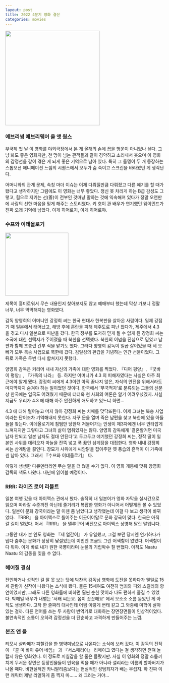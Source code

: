 ```yaml
---
layout: post
title: 2022 4분기 영화 결산
categories: movies
---
```


<img src="{{ site.baseurl }}/thumbnails/230125_movies/에에올.jpeg" width="300" />

### 에브리씽 에브리웨어 올 앳 원스

부국제 첫 날 이 영화를 야외극장에서 본 게 올해의 손에 꼽을 행운이 아니었나 싶다. 그냥 봐도 좋은 영화지만, 천 명이 넘는 관객들과 같이 경악하고 소리내서 웃으며 이 영화의 감정선을 같이 겪은 게 되게 좋은 기억으로 남아 있다. 특히 그 돌멩이 두 개 등장하는 스톱모션 애니메이션 느낌의 시퀀스에서 모두가 숨 죽이고 스크린을 바라봤던 게 생각난다. 

어머니와의 관계 문제, 속칭 마더 이슈는 이제 다뤄질만큼 다뤄졌고 다른 얘기를 할 때가 됐다고 생각하지만 그럼에도 이 영화는 너무 좋았다. 정신 못 차리게 하는 B급 감성도 그렇고, 힘으로 지키는 선(善)이 전부인 것마냥 말하는 것에 익숙해져 있다가 정말 오랜만에 사람의 선한 마음을 믿게 해주는 스토리였다. 키 호이 콴 배우가 연기했던 웨이먼드가 진짜 오래 기억에 남았다. 이게 히어로지, 이게 히어로야.

### 수프와 이데올로기
<img src="{{ site.baseurl }}/thumbnails/230125_movies/수프와이데올로기.jpeg" width="200" />

제목이 흥미로워서 무슨 내용인지 찾아보지도 않고 예매부터 했는데 막상 가보니 정말 너무, 너무 먹먹해지는 영화였다.

감독 양영희의 어머니인 강정희 씨는 한국 현대사 한복판을 살아온 사람이다. 일제 강점기 때 일본에서 태어났고, 해방 후에 혼란을 피해 제주도로 피난 왔다가, 제주에서 4.3 을 겪고 다시 일본으로 피난을 갔다. 한국 정부를 도저히 믿게 될 수 없게 된 강정희 씨는 조국에 대한 선택지가 주어졌을 때 북한을 선택했다. 북한의 이념을 진심으로 믿었고 남편과 함께 조총련 간부 직을 맡기도 했다. 그러다 양영희 감독이 일곱 살이었을 때 세 오빠가 모두 북송 사업으로 북한에 갔다. 김일성의 환갑을 기념하는 인간 선물이었다. 그 뒤로 가족은 두번 다시 합쳐지지 못했다. 

양영희 감독은 커리어 내내 자신의 가족에 대한 영화를 찍었다. 『디어 평양』, 『굿바이 평양』, 『가족의 나라』 등. 하지만 어머니가 4.3 의 피해자였다는 사실은 아주 최근에야 알게 됐다. 강정희 씨에게 4.3이란 아직 끝나지 않은, 자식의 안전을 위해서라도 마지막까지 숨겨야 하는 일이었던 것이다. 한국에서 '무국적자'로 분류되는 그들의 신분상 한국에는 입국도 어려웠기 때문에 더더욱 현 사회의 여론은 알기 어려우셨겠지. 사실 지금도 우리가 4.3 에 대해 아주 안전하게 애도하고 있느냐 하면... 

4.3 에 대해 털어놓고 머지 않아 강정희 씨는 치매를 맞닥뜨린다. 이제 그녀는 북송 사업이라는 단어조차 기억해내지 못한다. 자꾸 문을 열며 죽은 남편을 찾고 북한에 있을 아들들을 찾는다. 이데올로기에 침범만 당한채 저물어가는 인생이 제3자에겐 너무 안타깝게 느껴지지만 그렇다고 그녀의 삶이 멈춰있지는 않다. 양영희 감독에게 '결혼할거면 미국 남자 안되고 일본 남자도 절대 안된다'고 두고두고 얘기했던 강정희 씨는, 정작 딸이 일본인 사위를 데려오자 마늘을 잔뜩 넣고 푹 끓인 삼계탕을 대접한다. 영화 내내 강정희 씨는 삼계탕을 끓인다. 장모가 사위에게 씨암탉을 잡아주던 옛 풍습의 흔적이 이 가족에겐 남아 있다. 그래서 『수프와 이데올로기』 다. 

이렇게 생생한 다큐멘터리엔 무슨 말을 더 얹을 수가 없다. 이 영화 개봉에 맞춰 양영희 감독의 책도 나왔다. 내년에 읽어볼 예정이다.
 
### RRR: 라이즈 로어 리볼트

일본 여행 갔을 때 아이맥스 관에서 봤다. 솔직히 내 일본어가 영화 자막을 실시간으로 읽으며 따라갈 수준까진 아닌데 줄거리가 복잡한 영화가 아니어서 어떻게든 볼 수 있었다. 일본이 문화 강국이라는 말 이젠 좀 낡았다고 생각했는데 이걸 다 보고 생각이 바뀌었다. 『RRR』 을 아이맥스로 틀어주는 이곳이야말로 문화 강국이 맞다. 한국은 아직 갈 길이 멀었다. 어서 『RRR』 을 텔루구어 버전으로 아이맥스 상영해 달란 말입니다.

그동안 내가 본 인도 영화는 『세 얼간이』 가 유일했고, 그걸 보던 당시엔 연기하다가 냅다 춤추는 문화가 상당히 낯설었는데 이번엔 조금도 그런 어색함이 없었다. 어색함이 다 뭐야. 이게 바로 내가 원한 국뽕이라며 눈물의 기립박수 칠 뻔했다. 아직도 Naatu Naatu 의 감동을 잊을 수 없다. 

### 헤어질 결심

잔인하거나 성적인 걸 잘 못 보는 탓에 박찬욱 감독님 영화에 도전을 못하다가 웬일로 15세 관람가 신작이 나왔다는 소식에 봤다. 물론 15세여도 여전히 범죄와 피와 스릴러의 향연이었지만, 그래도 다른 영화들에 비하면 훨씬 순한 맛이라 나도 편하게 즐길 수 있었다. 박해일 배우가 내뱉는 '서래 씨는요. 몸이 꼿꼿해요' 에서 오소소 소름 돋았던 게 아직도 생생하다. 고작 한 줄짜리 대사인데 어쩜 이렇게 변태 같고 그 와중에 미학이 살아있는 걸까. 다른 언어를 쓰는 두 사람이 번역기로 대화하는 장면장면들이 인상적이었다. 불연속적인 소통이 오히려 감정선을 더 단순하고 과격하게 만들어주는 느낌.
 
### 본즈 앤 올

티모시 샬라메가 피칠갑을 한 병약미남으로 나온다는 소식에 보러 갔다. 이 감독의 전작이 『콜 미 바이 유어 네임』 과 『서스페리아』 리메이크 였다는 걸 생각하면 전혀 놀랍지 않은 영화였다. 이 정도로 피칠갑을 할 줄은 몰랐지만. 사실 이 영화의 정말 소름끼치게 무서운 장면은 등장인물들이 인육을 먹을 때가 아니라 설리라는 이름의 할아버지가 나올 때다. 비현실적인 카니발리즘보다는 현실적인 성범죄자가 배는 무섭지. 하 진짜 이런 캐릭터 제발 리얼하게 좀 찍지 마...... 왜 그러는 거야...  
